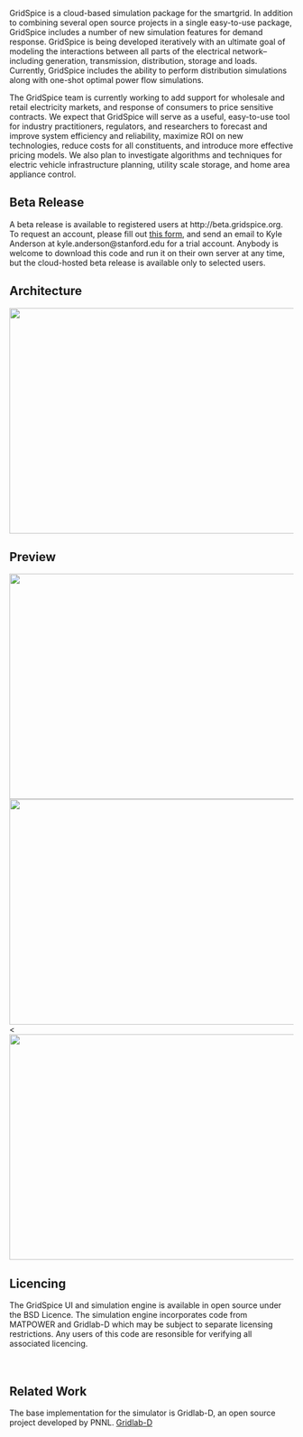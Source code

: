 GridSpice is a cloud-based simulation package for the smartgrid.   In addition to combining several open source projects in a single easy-to-use package, GridSpice includes a number of new simulation features for demand response.  GridSpice is being developed iteratively with an ultimate goal of modeling the interactions between all parts of the electrical network–including generation, transmission, distribution, storage and loads.  Currently, GridSpice includes the ability to perform distribution simulations along with one-shot optimal power flow simulations.

The GridSpice team is currently working to add support for wholesale and retail electricity markets, and response of consumers to price sensitive contracts. We expect that GridSpice will serve as a useful, easy-to-use tool for industry practitioners, regulators, and researchers to forecast and improve system efficiency and reliability, maximize ROI on new technologies, reduce costs for all constituents, and introduce more effective pricing models. We also plan to investigate algorithms and techniques for electric vehicle infrastructure planning, utility scale storage, and home area appliance control.


<h2>Beta Release</h2>
A beta release is available to registered users at http://beta.gridspice.org.  To request an account, please fill out <a href='https://docs.google.com/spreadsheet/viewform?formkey=dFZqV256TDJZYkZlVzNPVkZfbUNtZFE6MQ'>this form</a>, and send an email to Kyle Anderson at kyle.anderson@stanford.edu
for a trial account.  Anybody is welcome to download this code and run it on their own server at any time, but the cloud-hosted beta release
is available only to selected users.


<h2>Architecture</h2>
<img src='http://www.stanford.edu/~anderk57/gridspice/architecture.jpg' height='400' width='600'>
<br />


<h2>Preview</h2>
<img src='http://www.stanford.edu/~anderk57/gridspice/map.jpg' height='400' width='600'>
<img src='http://www.stanford.edu/~anderk57/gridspice/coordinatelayout.jpg' height='400' width='600'><<br>
<img src='http://www.stanford.edu/~anderk57/gridspice/attributeEditor.jpg' height='400' width='600'>


<h2>Licencing</h2>
The GridSpice UI and simulation engine is available in open source under the BSD Licence.  The simulation engine incorporates code from MATPOWER and Gridlab-D which may be subject to separate licensing restrictions.  Any users of this code are resonsible for verifying all associated licencing.<br>
<br>
<br>
<h2>Related Work</h2>
The base implementation for the simulator is Gridlab-D, an open source project developed by PNNL.  <a href='http://www.gridlabd.org/'>Gridlab-D</a>
